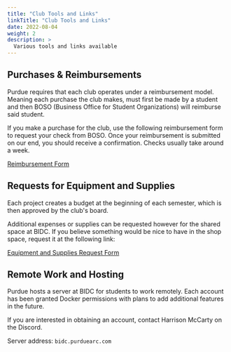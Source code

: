 ```yaml
---
title: "Club Tools and Links"
linkTitle: "Club Tools and Links"
date: 2022-08-04
weight: 2
description: >
  Various tools and links available
---
```


## Purchases & Reimbursements

Purdue requires that each club operates under a reimbursement model. Meaning each purchase the club makes, must first be made by a student and then BOSO (Business Office for Student Organizations) will reimburse said student.

If you make a purchase for the club, use the following reimbursement form to request your check from BOSO. Once your reimbursement is submitted on our end, you should receive a confirmation. Checks usually take around a week.

[Reimbursement Form](https://forms.gle/sBxnJ9DncH1YkZuu9)

## Requests for Equipment and Supplies

Each project creates a budget at the beginning of each semester, which is then approved by the club's board.

Additional expenses or supplies can be requested however for the shared space at BIDC. If you believe something would be nice to have in the shop space, request it at the following link:

[Equipment and Supplies Request Form](https://forms.gle/EvT8LFmFwFqxq5JFA)

## Remote Work and Hosting

Purdue hosts a server at BIDC for students to work remotely. Each account has been granted Docker permissions with plans to add additional features in the future.

If you are interested in obtaining an account, contact Harrison McCarty on the Discord.

Server address: `bidc.purduearc.com`
